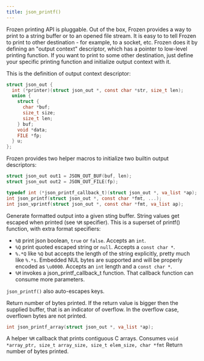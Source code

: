 ```yaml
---
title: json_printf()
---
```


Frozen printing API is pluggable. Out of the box, Frozen provides a way
to print to a string buffer or to an opened file stream. It is easy to
to tell Frozen to print to other destination - for example, to a socket, etc.
Frozen does it by defining an "output context" descriptor, which has
a pointer to low-level printing function. If you want to print to some other
destination, just define your specific printing function and initialize
output context with it.

This is the definition of output context descriptor:

```c
struct json_out {
  int (*printer)(struct json_out *, const char *str, size_t len);
  union {
    struct {
      char *buf;
      size_t size;
      size_t len;
    } buf;
    void *data;
    FILE *fp;
  } u;
};
```

Frozen provides two helper macros to initialize two builtin output
descriptors:

```c
struct json_out out1 = JSON_OUT_BUF(buf, len);
struct json_out out2 = JSON_OUT_FILE(fp);
```

```c
typedef int (*json_printf_callback_t)(struct json_out *, va_list *ap);
int json_printf(struct json_out *, const char *fmt, ...);
int json_vprintf(struct json_out *, const char *fmt, va_list ap);
```

Generate formatted output into a given sting buffer.
String values get escaped when printed (see `%M` specifier).
This is a superset of printf() function, with extra format specifiers:
- `%B` print json boolean, `true` or `false`. Accepts an `int`.
- `%Q` print quoted escaped string or `null`. Accepts a `const char *`.
- `%.*Q` like `%Q` but accepts the length of the string explicitly, pretty much like `%.*s`.
Embedded NUL bytes are supported and will be properly encoded as `\u0000`.
Accepts an `int` length and a `const char *`.
- `%M` invokes a json_printf_callback_t function. That callback function
can consume more parameters.

`json_printf()` also auto-escapes keys.

Return number of bytes printed. If the return value is bigger then the
supplied buffer, that is an indicator of overflow. In the overflow case,
overflown bytes are not printed.

```c
int json_printf_array(struct json_out *, va_list *ap);
```

A helper `%M` callback that prints contiguous C arrays.
Consumes `void *array_ptr, size_t array_size, size_t elem_size, char *fmt`
Return number of bytes printed.
